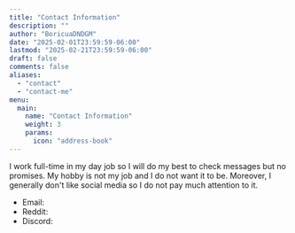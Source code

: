 ```yaml
---
title: "Contact Information"
description: ""
author: "BoricuaDNDGM"
date: "2025-02-01T23:59:59-06:00"
lastmod: "2025-02-21T23:59:59-06:00"
draft: false
comments: false
aliases:
  - "contact"
  - "contact-me"
menu:
  main:
    name: "Contact Information"
    weight: 3
    params:
      icon: "address-book"
---
```


I work full-time in my day job so I will do my best to check messages but no promises.
My hobby is not my job and I do not want it to be.
Moreover, I generally don't like social media so I do not pay much attention to it.

- Email:
- Reddit:
- Discord: